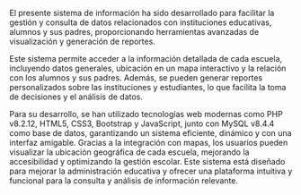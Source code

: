 El presente sistema de información ha sido desarrollado para facilitar la gestión y consulta de datos relacionados con instituciones educativas, alumnos y sus padres, proporcionando herramientas avanzadas de visualización y generación de reportes.

Este sistema permite acceder a la información detallada de cada escuela, incluyendo datos generales, ubicación en un mapa interactivo y la relación con los alumnos y sus padres. Además, se pueden generar reportes personalizados sobre las instituciones y estudiantes, lo que facilita la toma de decisiones y el análisis de datos.

Para su desarrollo, se han utilizado tecnologías web modernas como PHP v8.2.12, HTML5, CSS3, Bootstrap y JavaScript, junto con MySQL v8.4.4 como base de datos, garantizando un sistema eficiente, dinámico y con una interfaz amigable.
Gracias a la integración con mapas, los usuarios pueden visualizar la ubicación geográfica de cada escuela, mejorando la accesibilidad y optimizando la gestión escolar.
Este sistema está diseñado para mejorar la administración educativa y ofrecer una plataforma intuitiva y funcional para la consulta y análisis de información relevante.
